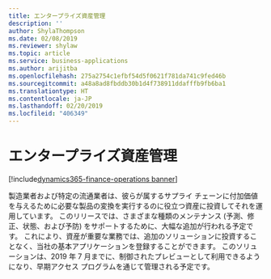 ```yaml
---
title: エンタープライズ資産管理
description: ''
author: ShylaThompson
ms.date: 02/08/2019
ms.reviewer: shylaw
ms.topic: article
ms.service: business-applications
ms.author: arijitba
ms.openlocfilehash: 275a2754c1efbf54d5f0621f781da741c9fed46b
ms.sourcegitcommit: a48a8ad8fbddb30b1d4f738911ddafffb9fb6ba1
ms.translationtype: HT
ms.contentlocale: ja-JP
ms.lasthandoff: 02/20/2019
ms.locfileid: "406349"
---
```

#  <a name="enterprise-asset-management"></a>エンタープライズ資産管理
[!include[dynamics365-finance-operations banner](../includes/dynamics365-finance-operations.md)]

製造業者および特定の流通業者は、彼らが属するサプライ チェーンに付加価値を与えるために必要な製品の変換を実行するのに役立つ資産に投資してそれを運用しています。 このリリースでは、さまざまな種類のメンテナンス (予測、修正、状態、および予防) をサポートするために、大幅な追加が行われる予定です。 これにより、資産が重要な業務では、追加のソリューションに投資することなく、当社の基本アプリケーションを登録することができます。 このソリューションは、2019 年 7 月までに、制御されたプレビューとして利用できるようになり、早期アクセス プログラムを通じて管理される予定です。
